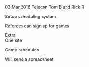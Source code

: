 03 Mar 2016 Telecon Tom B and Rick R

Setup scheduling system

Referees can sign up for games

Extra  
One site

Game schedules

Will send a spreadsheet
